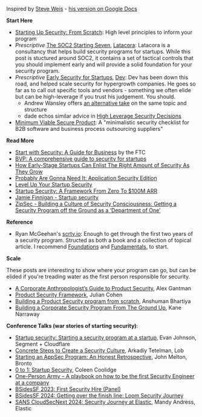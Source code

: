 Inspired by [Steve Weis](https://saweis.net/) - [his version on Google Docs](https://docs.google.com/document/d/1emxgvksdH-XJIefPsSIt83Uni3NK4rGWy5uoIdohh_0/edit)

**Start Here**  

* [Starting Up Security: From Scratch](https://magoo.medium.com/starting-up-security-from-scratch-6f9a41199a65): High level principles to inform your program
* _Prescriptive_ [The SOC2 Starting Seven](https://latacora.micro.blog/2020/03/12/the-soc-starting.html), [Latacora](https://www.latacora.com/): Latacora is a consultancy that helps build security programs for startups. While this post is stuctured around SOC2, it contains a set of tactical controls that you should implement early and will provide a solid foundation for your security program.
* _Prescriptive_ [Early Security for Startups](https://devd.me/log/posts/startup-security/), [Dev](https://devd.me/): Dev has been down this road, and helped scale security for hypergrowth companies. He goes so far as to call out specific tools and vendors - something we often elide but can be high-leverage if you trust his judgement. You should.
    * Andrew Wansley offers [an alternative take](https://awans.org/Essays/Startup+Security) on the same topic and structure
    * dade echos similar advice in [High Leverage Security Decisions](https://0xda.de/garden/high-leverage-security-decisions/)
* [Minimum Viable Secure Product](https://mvsp.dev/mvsp.en/): A "minimalistic security checklist for B2B software and business process outsourcing suppliers" 

**Read More**  

* [Start with Security: A Guide for Business](https://www.ftc.gov/business-guidance/resources/start-security-guide-business) by the FTC
* [BVP: A comprehensive guide to security for startups ](https://www.bvp.com/atlas/security-for-startups)
* [How Early-Stage Startups Can Enlist The Right Amount of Security As They Grow](https://review.firstround.com/how-early-stage-startups-can-enlist-the-right-amount-of-security-as-they-grow)
* [Probably Are Gonna Need It: Application Security Edition](https://jacobian.org/2021/jul/8/appsec-pagnis/)
* [Level Up Your Startup Security](https://blog.runreveal.com/startup-security-level-up/)
* [Startup Security: A Framework From Zero To $100M ARR](https://12ft.io/proxy?&q=https%3A%2F%2Ftheporkskewer.medium.com%2Fstartup-security-a-framework-from-zero-to-100m-arr-6809e74e1b2a)
* [Jamie Finnigan - Startup security](https://chair6.net/startup-security.html)
* [ZipSec - Building a Culture of Security Consciousness: Getting a Security Program off the Ground as a ‘Department of One’](https://www.zipsec.com/blog/building-a-culture-of-security-consciousness-getting-a-security-program-off-the-ground-as-a-department-of-one)

**Reference**  

* Ryan McGeehan's [scrty.io](http://scrty.io/): Enough to get through the first two years of a security program. Structed as both a book and a collection of topical article. I recommend [Foundations](http://scrty.io/foundations) and [Fundamentals](http://scrty.io/fundamentals), to start.

**Scale**

These posts are interesting to show where your program can go, but can be elided if you're treading water as the first person responsible for security.

* [A Corporate Anthropologist’s Guide to Product Security](https://againsthimself.medium.com/a-corporate-anthropologists-guide-to-product-security-fad7b8047df7), Alex Gantman
* [Product Security Framework](https://hockeyinjune.medium.com/product-security-14127b5838ba), Julian Cohen
* [Building a Product Security program from scratch](https://www.anshumanbhartiya.com/posts/building-product-security-program), Anshuman Bhartiya
* [Building a Corporate Security Program From The Ground Up](https://kanenarraway.com/posts/building-corporate-security/), Kane Narraway 

**Conference Talks (war stories of starting security)**:  

* [Startup security: Starting a security program at a startup](https://www.youtube.com/watch?v=6iNpqTZrwjE), Evan Johnson, Segment + Cloudflare
* [Concrete Steps to Create a Security Culture](https://www.youtube.com/watch?v=IiQIMkMcCHQ), Arkadiy Tetelman, Lob
* [Starting an AppSec Program: An Honest Retrospective](https://www.youtube.com/watch?v=ETkHISgEh3g), John Melton, Bronto
* [0 to 1: Startup Security](https://youtu.be/kwYtbIEPLy8?t=2437), Coleen Coolidge
* [ One-Person Army – A playbook on how to be the first Security Engineer at a company](https://sector.ca/sessions/one-person-army-a-playbook-on-how-to-be-the-first-security-engineer-at-a-company/)
* [BSidesSF 2023: First Security Hire (Panel)](https://www.youtube.com/watch?v=k01iaGzjvlE&list=PLbZzXF2qC3RuQAuC0C4Q7Lk4eQluqIVzL&index=43)
* [BSidesSF 2024: Getting over the finish line: Loom Security Journey](https://www.youtube.com/watch?v=a3a6MypvDSM)
* [SANS CloudSecNext 2024: Security Journey at Elastic](https://www.youtube.com/watch?v=sczb7W5yO0A), Mandy Andress, Elastic
